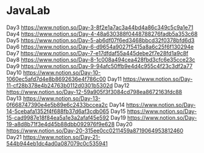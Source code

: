 # JavaLab
Day3  https://www.notion.so/Day-3-8f2e1a7ac3a44bd4a86c349c5c9a1e71 <br>
Day4  https://www.notion.so/Day-4-48a630388f0448788276fadb5a353c68
Day5  https://www.notion.so/Day-5-ab6df07f6ed3468bbcd32f0378bfd6d3
Day6  https://www.notion.so/Day-6-d9654a9027f5415a8a6c25f6f130294e
Day7  https://www.notion.so/Day-7-e17dfdaf55a445debe2f7e28fd1a9c8f
Day8  https://www.notion.so/Day-8-1c008a494cea428fbd3cfc6e35cce23c
Day9  https://www.notion.so/Day-9-94afc50ffb9e4d4c955c4f23c3df2a77
Day10 https://www.notion.so/Day-10-1060ec5afd7d4e8b8692636e4f786c00
Day11 https://www.notion.so/Day-11-cf28b378e4b24763b0112d0301b5302d
Day12 https://www.notion.so/Day-12-59a905f3f3084cd798ea8672163fdc88
Day13 https://www.notion.so/Day-13-0f668747390e4e5b89e6c2433bccea2c
Day14 https://www.notion.so/Day-14-5cebafa1352f4f688fb37d6af3cdb065
Day15 https://www.notion.so/Day-15-cad9987e18f84ea5a1e3a2afaf45e592
Day19 https://www.notion.so/Day-19-a8d8b71f3e4d45b88dbb092976f9e628
Day20 https://www.notion.so/Day-20-315ee0cc0211459a8719064953812460
Day21 https://www.notion.so/Day-21-544b944eb1dc4ad0a087079c0c535941
